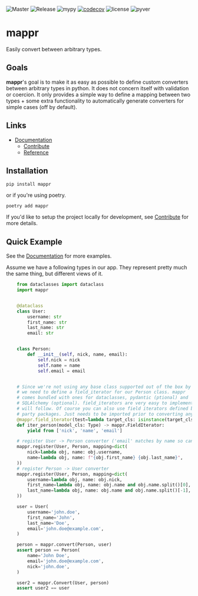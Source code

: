 ![Master](https://github.com/novopl/mappr/actions/workflows/master.yaml/badge.svg)
![Release](https://github.com/novopl/mappr/actions/workflows/release.yaml/badge.svg)
![mypy](https://img.shields.io/badge/type_checked-mypy-informational.svg)
[![codecov](https://codecov.io/gh/novopl/mappr/branch/master/graph/badge.svg?token=SLX4NL21H9)](https://codecov.io/gh/novopl/mappr)
![license](https://img.shields.io/badge/License-Apache2-blue.svg)
![pyver](https://img.shields.io/badge/python-3.10+-blue.svg)


# mappr


Easily convert between arbitrary types.


## Goals


**mappr**'s goal is to make it as easy as possible to define custom converters
between arbitrary types in python. It does not concern itself with validation
or coercion. It only provides a simple way to define a mapping between two
types + some extra functionality to automatically generate converters for simple
cases (off by default).


## Links

* [Documentation](https://novopl.github.io/mappr)
    * [Contribute](https://novopl.github.io/mappr/pages/contrib.html)
    * [Reference](https://novopl.github.io/mappr/pages/reference.html)


## Installation

```shell
pip install mappr
```

or if you're using poetry.

```shell
poetry add mappr
```


If you'd like to setup the project locally for development, see
[Contribute](https://novopl.github.io/mappr/pages/contrib.html) for more details.


## Quick Example

See the [Documentation](https://novopl.github.io/mappr) for more examples.


Assume we have a following types in our app. They represent pretty much the same
thing, but different views of it.


```python
    from dataclasses import dataclass
    import mappr


    @dataclass
    class User:
        username: str
        first_name: str
        last_name: str
        email: str


    class Person:
        def __init__(self, nick, name, email):
            self.nick = nick
            self.name = name
            self.email = email


    # Since we're not using any base class supported out of the box by mappr
    # we need to define a field_iterator for our Person class. mappr
    # comes bundled with ones for dataclasses, pydantic (ptional) and
    # SQLAlchemy (optional). field_iterators are very easy to implement so more
    # will follow. Of course you can also use field iterators defined by 3rd
    # party packages. Just needs to be imported prior to converting any objects.
    @mappr.field_iterator(test=lambda target_cls: isinstance(target_cls, Person))
    def iter_person(model_cls: Type) -> mappr.FieldIterator:
        yield from ['nick', 'name', 'email']

    # register User -> Person converter ('email' matches by name so can be skipped)
    mappr.register(User, Person, mapping=dict(
        nick=lambda obj, name: obj.username,
        name=lambda obj, name: f"{obj.first_name} {obj.last_name}",
    ))
    # register Person -> User converter
    mappr.register(User, Person, mapping=dict(
        username=lambda obj, name: obj.nick,
        first_name=lambda obj, name: obj.name and obj.name.split()[0],
        last_name=lambda obj, name: obj.name and obj.name.split()[-1],
    ))

    user = User(
        username='john.doe',
        first_name='John',
        last_name='Doe',
        email='john.doe@example.com',
    )

    person = mappr.convert(Person, user)
    assert person == Person(
        name='John Doe',
        email='john.doe@example.com',
        nick='john.doe',
    )

    user2 = mappr.Convert(User, person)
    assert user2 == user
```

